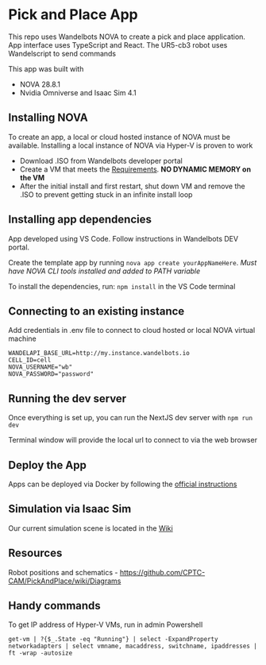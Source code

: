 # Pick and Place App
This repo uses Wandelbots NOVA to create a pick and place application. App interface uses
TypeScript and React. The UR5-cb3 robot uses Wandelscript to send commands

This app was built with
- NOVA 28.8.1
- Nvidia Omniverse and Isaac Sim 4.1

## Installing NOVA
To create an app, a local or cloud hosted instance of NOVA must be available. Installing
a local instance of NOVA via Hyper-V is proven to work
- Download .ISO from Wandelbots developer portal
- Create a VM that meets the [Requirements](https://docs.wandelbots.io/24.8/installation/#virtual-machines-and-physical-instances--ipcs). **NO DYNAMIC MEMORY on the VM**
- After the initial install and first restart, shut down VM and remove the .ISO to prevent getting stuck in an infinite install loop

## Installing app dependencies

App developed using VS Code. Follow instructions in Wandelbots DEV portal.

Create the template app by running `nova app create yourAppNameHere`. *Must have NOVA CLI tools installed and added to PATH variable*

To install the dependencies, run: `npm install`
in the VS Code terminal

## Connecting to an existing instance
Add credentials in .env file to connect to cloud hosted
or local NOVA virtual machine

```
WANDELAPI_BASE_URL=http://my.instance.wandelbots.io
CELL_ID=cell
NOVA_USERNAME="wb"
NOVA_PASSWORD="password"
```

## Running the dev server

Once everything is set up, you can run the NextJS dev server with `npm run dev`

Terminal window will provide the local url to connect to via the web browser

## Deploy the App
Apps can be deployed via Docker by following the [official instructions](https://docs.wandelbots.io/24.8/typescript/deploy-robot/)

## Simulation via Isaac Sim
Our current simulation scene is located in the [Wiki](https://github.com/CPTC-CAM/PickAndPlace/wiki/Initial-Development-%E2%80%90-Omniverse-Scene)

## Resources
Robot positions and schematics - https://github.com/CPTC-CAM/PickAndPlace/wiki/Diagrams

## Handy commands
To get IP address of Hyper-V VMs, run in admin Powershell

 `get-vm | ?{$_.State -eq "Running"} | select -ExpandProperty networkadapters | select vmname, macaddress, switchname, ipaddresses | ft -wrap -autosize`
